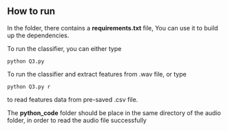 ## How to run
In the folder, there contains a **requirements.txt** file,
You can use it to build up the dependencies.

To run the classifier, you can either type
<pre><code>python Q3.py</code></pre>
To run the classifier and extract features from .wav file,
or type
<pre><code>python Q3.py r</code></pre>
to read features data from pre-saved .csv file.

The **python_code** folder should be place in the same directory of the audio folder, in order to read the audio file successfully

